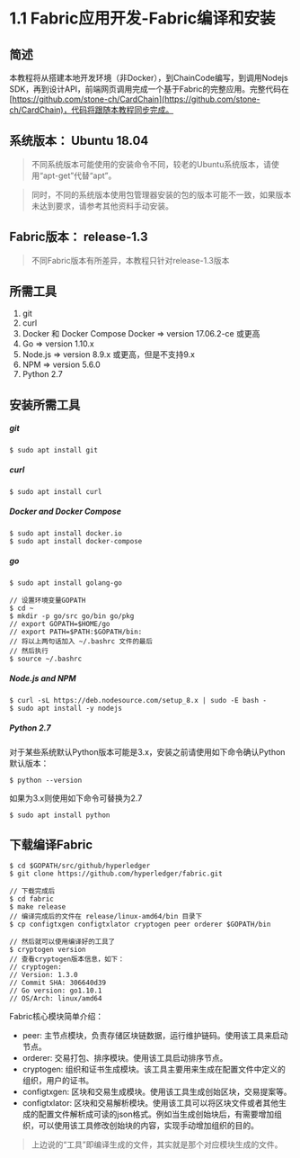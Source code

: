 # 1.1 Fabric应用开发-Fabric编译和安装
## 简述

本教程将从搭建本地开发环境（非Docker），到ChainCode编写，到调用Nodejs SDK，再到设计API，前端网页调用完成一个基于Fabric的完整应用。完整代码在[https://github.com/stone-ch/CardChain](https://github.com/stone-ch/CardChain)，代码将跟随本教程同步完成。

## 系统版本： Ubuntu 18.04

> 不同系统版本可能使用的安装命令不同，较老的Ubuntu系统版本，请使用“apt-get”代替“apt”。

> 同时，不同的系统版本使用包管理器安装的包的版本可能不一致，如果版本未达到要求，请参考其他资料手动安装。

## Fabric版本： release-1.3

> 不同Fabric版本有所差异，本教程只针对release-1.3版本

## 所需工具
1. git
2. curl
3. Docker 和 Docker Compose  Docker => version 17.06.2-ce 或更高
4. Go => version 1.10.x
5. Node.js => version 8.9.x 或更高，但是不支持9.x
6. NPM => version 5.6.0
7. Python 2.7

## 安装所需工具

##### git

```
$ sudo apt install git
```

##### curl

```
$ sudo apt install curl
```

##### Docker and Docker Compose

```
$ sudo apt install docker.io
$ sudo apt install docker-compose
```

##### go

```
$ sudo apt install golang-go

// 设置环境变量GOPATH
$ cd ~
$ mkdir -p go/src go/bin go/pkg
// export GOPATH=$HOME/go
// export PATH=$PATH:$GOPATH/bin:
// 将以上两句话加入 ~/.bashrc 文件的最后
// 然后执行
$ source ~/.bashrc
```

##### Node.js and NPM

```
$ curl -sL https://deb.nodesource.com/setup_8.x | sudo -E bash -
$ sudo apt install -y nodejs
```

##### Python 2.7

对于某些系统默认Python版本可能是3.x，安装之前请使用如下命令确认Python默认版本：
```
$ python --version
```

如果为3.x则使用如下命令可替换为2.7
```
$ sudo apt install python
```

## 下载编译Fabric

```
$ cd $GOPATH/src/github/hyperledger
$ git clone https://github.com/hyperledger/fabric.git

// 下载完成后
$ cd fabric
$ make release
// 编译完成后的文件在 release/linux-amd64/bin 目录下
$ cp configtxgen configtxlator cryptogen peer orderer $GOPATH/bin

// 然后就可以使用编译好的工具了
$ cryptogen version
// 查看cryptogen版本信息，如下：
// cryptogen:
// Version: 1.3.0
// Commit SHA: 306640d39
// Go version: go1.10.1
// OS/Arch: linux/amd64
```

Fabric核心模块简单介绍：
- peer: 主节点模块，负责存储区块链数据，运行维护链码。使用该工具来启动节点。
- orderer: 交易打包、排序模块。使用该工具启动排序节点。
- cryptogen: 组织和证书生成模块。该工具主要用来生成在配置文件中定义的组织，用户的证书。
- configtxgen: 区块和交易生成模块。使用该工具生成创始区块，交易提案等。
- configtxlator: 区块和交易解析模块。使用该工具可以将区块文件或者其他生成的配置文件解析成可读的json格式。例如当生成创始块后，有需要增加组织，可以使用该工具修改创始块的内容，实现手动增加组织的目的。

> 上边说的“工具”即编译生成的文件，其实就是那个对应模块生成的文件。

